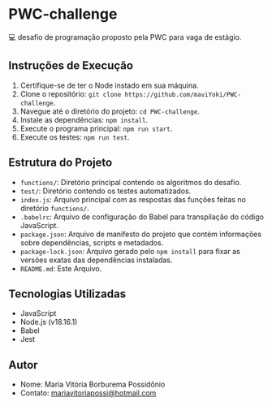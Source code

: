 # PWC-challenge

💻 desafio de programação proposto pela PWC para vaga de estágio.

## Instruções de Execução

1. Certifique-se de ter o Node instado em sua máquina.
2. Clone o repositório: `git clone https://github.com/maviYoki/PWC-challenge`.
3. Navegue até o diretório do projeto: `cd PWC-challenge`.
4. Instale as dependências: `npm install`.
5. Execute o programa principal: `npm run start`.
6. Execute os testes: `npm run test`.

## Estrutura do Projeto

-  `functions/`: Diretório principal contendo os algoritmos do desafio.
-  `test/`: Diretório contendo os testes automatizados.
-  `index.js`: Arquivo principal com as respostas das funções feitas no diretório `functions/`.
-  `.babelrc`: Arquivo de configuração do Babel para transpilação do código JavaScript.
-  `package.json`: Arquivo de manifesto do projeto que contém informações sobre dependências, scripts e metadados.
-  `package-lock.json`: Arquivo gerado pelo `npm install` para fixar as versões exatas das dependências instaladas.
-  `README.md`: Este Arquivo.

## Tecnologias Utilizadas

-  JavaScript
-  Node.js (v18.16.1)
-  Babel
-  Jest

## Autor

-  Nome: Maria Vitória Borburema Possidônio
-  Contato: mariavitoriapossi@hotmail.com
